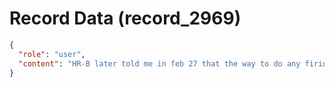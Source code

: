 # Record Data (record_2969)

```json
{
  "role": "user",
  "content": "HR-B later told me in feb 27 that the way to do any firing was through MTAs and not PIPs which are long and difficult and you need to have very clear data. "
}
```
